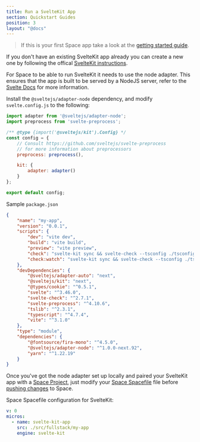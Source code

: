 ```yaml
---
title: Run a SvelteKit App
section: Quickstart Guides
position: 3
layout: "@docs"
---
```


> If this is your first Space app take a look at the [getting started guide](/docs/en/introduction/first-app).

If you don't have an existing SvelteKit app already you can create a new one by following the offical [SvelteKit instructions](https://kit.svelte.dev/docs/introduction#getting-started).

For Space to be able to run SvelteKit it needs to use the node adapter. This ensures that the app is built to be served by a NodeJS server, refer to the [Svelte Docs](https://kit.svelte.dev/docs/adapters#supported-environments-node-js) for more information.

Install the `@sveltejs/adapter-node` dependency, and modify `svelte.config.js` to the following:

```jsx
import adapter from '@sveltejs/adapter-node';
import preprocess from 'svelte-preprocess';

/** @type {import('@sveltejs/kit').Config} */
const config = {
	// Consult https://github.com/sveltejs/svelte-preprocess
	// for more information about preprocessors
	preprocess: preprocess(),

	kit: {
		adapter: adapter()
	}
};

export default config; 
```

Sample `package.json`

```json
{
	"name": "my-app",
	"version": "0.0.1",
	"scripts": {
		"dev": "vite dev",
		"build": "vite build",
		"preview": "vite preview",
		"check": "svelte-kit sync && svelte-check --tsconfig ./tsconfig.json",
		"check:watch": "svelte-kit sync && svelte-check --tsconfig ./tsconfig.json --watch"
	},
	"devDependencies": {
		"@sveltejs/adapter-auto": "next",
		"@sveltejs/kit": "next",
		"@types/cookie": "^0.5.1",
		"svelte": "^3.46.0",
		"svelte-check": "^2.7.1",
		"svelte-preprocess": "^4.10.6",
		"tslib": "^2.3.1",
		"typescript": "^4.7.4",
		"vite": "^3.1.0"
	},
	"type": "module",
	"dependencies": {
		"@fontsource/fira-mono": "^4.5.0",
		"@sveltejs/adapter-node": "^1.0.0-next.92",
		"yarn": "^1.22.19"
	}
}
```

Once you've got the node adapter set up locally and paired your SvelteKit app with a [Space Project](/docs/en/basics/projects/), just modify your [Space Spacefile](/docs/en/reference/spacefile/) file before [pushing changes](/docs/en/basics/revisions/) to Space.

Space Spacefile configuration for SvelteKit:

```yaml
v: 0
micros:
  - name: svelte-kit-app
    src: ./src/fullstack/my-app
    engine: svelte-kit
```